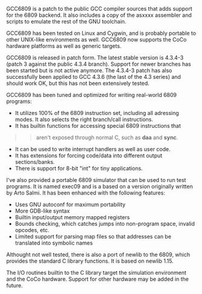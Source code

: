 GCC6809 is a patch to the public GCC compiler sources that adds support for the 6809 backend.  It also includes a copy of the asxxxx assembler and scripts to emulate the rest of the GNU toolchain.

GCC6809 has been tested on Linux and Cygwin, and is probably portable to other
UNIX-like environments as well.  GCC6809 now supports the CoCo hardware
platforms as well as generic targets.

GCC6809 is released in patch form.  The latest stable version is 4.3.4-3 (patch 3 against the public 4.3.4 branch).  Support for newer branches has been started but is not active anymore.  The 4.3.4-3 patch has also successfully been applied to GCC 4.3.6 (the last of the 4.3 series) and should work OK, but this has not been extensively tested.

GCC6809 has been tuned and optimized for writing real-world 6809 programs:

  * It utilizes 100% of the 6809 instruction set, including all
adressing modes.  It also selects the right branch/call instructions.
  * It has builtin functions for accessing special 6809 instructions that
> > aren't exposed through normal C, such as <b>daa</b> and <b>sync</b>.
  * It can be used to write interrupt handlers as well as user code.
  * It has extensions for forcing code/data into different output sections/banks.
  * There is support for 8-bit "int" for tiny applications.

I've also provided a portable 6809 simulator that can be used to run
test programs.  It is named exec09 and is a based on a version originally written by Arto Salmi.  It has been enhanced with the following features:

<ul>
<li> Uses GNU autoconf for maximum portability </li>
<li> More GDB-like syntax </li>
<li> Builtin input/output memory mapped registers </li>
<li> Bounds checking, which catches jumps into non-program space, invalid<br>
opcodes, etc. </li>
<li>Limited support for parsing map files so that addresses can be<br>
translated into symbolic names </li>
</ul>

Althought not well tested, there is also a port of newlib to the 6809, which provides the standard C library functions.  It is based on newlib 1.15.

The I/O routines builtin to the C library target the simulation environment and the CoCo hardware.  Support for other hardware may be added in the future.